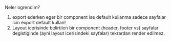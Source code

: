 Neler ogrendim?

1. export ederken eger bir component ise default kullanma sadece sayfalar icin export
   default kullan!
2. Layout icerisinde belirtilen bir component (header, footer vs) sayfalar degistiginde
   (ayni layout icerisindeki sayfalar) tekrardan render edilmez.
